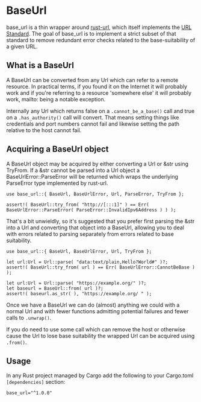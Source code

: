 # BaseUrl

base_url is a thin wrapper around [rust-url](https://github.com/servo/rust-url), which itself
implements the [URL Standard](https://url.spec.whatwg.org/). The goal of base_url is to implement
a strict subset of that standard to remove redundant error checks related to the base-suitability of a
given URL.

## What is a BaseUrl

A BaseUrl can be converted from any Url which can refer to a remote resource. In practical terms, if 
you found it on the Internet it will probably work and if you're referring to a resource 'somewhere 
else' it will probably work, mailto: being a notable exception. 

Internally any Url which returns false on a ```.cannot_be_a_base()``` call and true on a 
```.has_authority()``` call will convert. That means setting things like credentials and port numbers
cannot fail and likewise setting the path relative to the host cannot fail.

## Acquiring a BaseUrl object

A BaseUrl object may be acquired by either converting a Url or &str using TryFrom. If a &str cannot be 
parsed into a Url object a BaseUrlError::ParseError will be returned which wraps the underlying 
ParseError type implemented by rust-url.

```
use base_url::{ BaseUrl, BaseUrlError, Url, ParseError, TryFrom };

assert!( BaseUrl::try_from( "http://[:::1]" ) == Err( BaseUrlError::ParseError( ParseError::InvalidIpv6Address ) ) );
```

That's a bit unwieldly, so it's suggested that you prefer first parsing the &str into a Url and
converting that object into a BaseUrl, allowing you to deal with errors related to parsing separately
from errors related to base suitability.

```
use base_url::{ BaseUrl, BaseUrlError, Url, TryFrom };

let url:Url = Url::parse( "data:text/plain,Hello?World#" )?;
assert!( BaseUrl::try_from( url ) == Err( BaseUrlError::CannotBeBase ) );

let url:Url = Url::parse( "https://example.org/" )?;
let baseurl = BaseUrl::from( url )?;
assert!( baseurl.as_str( ), "https://example.org/ " );
```

Once we have a BaseUrl we can do (almost) anything we could with a normal Url and with fewer functions
admitting potential failures and fewer calls to ```.unwrap()```.

If you do need to use some call which can remove the host or otherwise cause the Url to lose base 
suitability the wrapped Url can be acquired using ```.from()```.

## Usage

In any Rust project managed by Cargo add the following to your Cargo.toml ```[dependencies]``` section:
```
base_url="^1.0.0"
```
